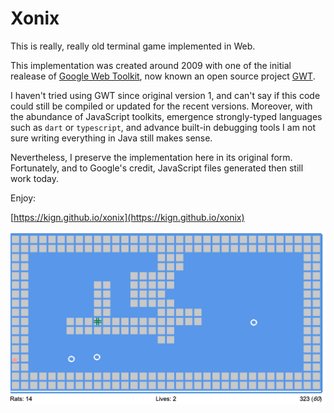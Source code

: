# Xonix

This is really, really old terminal game implemented in Web.

This implementation was created around 2009 with one of the initial realease of
[Google Web Toolkit](https://en.wikipedia.org/wiki/Google_Web_Toolkit), now known
an open source project [GWT](http://www.gwtproject.org/).

I haven't tried using GWT since original version 1, and can't say if this code could still
be compiled or updated for the recent versions. Moreover, with the abundance of JavaScript
toolkits, emergence strongly-typed languages such as `dart` or `typescript`, and
advance built-in debugging tools I am not sure writing everything in Java still makes sense.

Nevertheless, I preserve the implementation here in its original form. Fortunately, and to Google's credit,
JavaScript files generated then still work today.

Enjoy:

[https://kign.github.io/xonix](https://kign.github.io/xonix)

![Xonix Screenshot](https://github.com/kign/xonix/blob/main/src/net/inet_lab/xonix/public/Xonix1.png?raw=true "Xonix Screenshot" )



